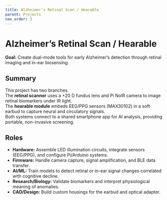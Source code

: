 ```yaml
---
title: Alzheimer’s Retinal Scan / Hearable
parent: Projects
nav_order: 3
---
```


# Alzheimer’s Retinal Scan / Hearable

**Goal:** Create dual-mode tools for early Alzheimer’s detection through retinal imaging and in-ear biosensing.

## Summary
This project has two branches.  
The **retinal scanner** uses a +20 D fundus lens and Pi NoIR camera to image retinal biomarkers under IR light.  
The **hearable module** embeds EEG/PPG sensors (MAX30102) in a soft earbud to capture neural and circulatory signals.  
Both systems connect to a shared smartphone app for AI analysis, providing portable, non-invasive screening.

## Roles
- **Hardware:** Assemble LED illumination circuits, integrate sensors (EEG/PPG), and configure Pi/Arduino systems.  
- **Firmware:** Handle camera capture, signal amplification, and BLE data transfer.  
- **AI/ML:** Train models to detect retinal or in-ear signal changes correlated with cognitive decline.  
- **Research/Biology:** Validate biomarkers and interpret physiological meaning of anomalies.  
- **CAD/Design:** Build custom housings for the earbud and optical adapter.
